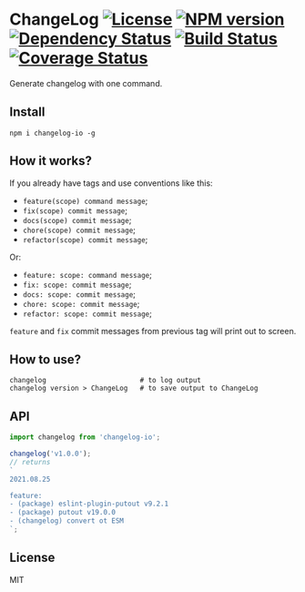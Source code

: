 # ChangeLog [![License][LicenseIMGURL]][LicenseURL] [![NPM version][NPMIMGURL]][NPMURL] [![Dependency Status][DependencyStatusIMGURL]][DependencyStatusURL] [![Build Status][BuildStatusIMGURL]][BuildStatusURL] [![Coverage Status][CoverageIMGURL]][CoverageURL]

[NPMIMGURL]: https://img.shields.io/npm/v/changelog-io.svg?style=flat
[DependencyStatusIMGURL]: https://img.shields.io/david/coderaiser/changelog-io.svg?style=flat
[BuildStatusURL]: https://github.com/coderaiser/changelog-io/actions?query=workflow%3A%22Node+CI%22 "Build Status"
[BuildStatusIMGURL]: https://github.com/coderaiser/changelog-io/workflows/Node%20CI/badge.svg
[LicenseIMGURL]: https://img.shields.io/badge/license-MIT-317BF9.svg?style=flat
[NPMURL]: https://npmjs.org/package/changelog-io "npm"
[DependencyStatusURL]: https://david-dm.org/coderaiser/changelog-io "Dependency Status"
[LicenseURL]: https://tldrlegal.com/license/mit-license "MIT License"
[CoverageURL]: https://coveralls.io/github/coderaiser/changelog-io?branch=master
[CoverageIMGURL]: https://coveralls.io/repos/coderaiser/changelog-io/badge.svg?branch=master&service=github

Generate changelog with one command.

## Install

```
npm i changelog-io -g
```

## How it works?

If you already have tags and use conventions like this:

- `feature(scope) command message`;
- `fix(scope) commit message`;
- `docs(scope) commit message`;
- `chore(scope) commit message`;
- `refactor(scope) commit message`;

Or:

- `feature: scope: command message`;
- `fix: scope: commit message`;
- `docs: scope: commit message`;
- `chore: scope: commit message`;
- `refactor: scope: commit message`;

`feature` and `fix` commit messages from previous tag will print out to screen.

## How to use?

```
changelog                       # to log output
changelog version > ChangeLog   # to save output to ChangeLog
```

## API

```js
import changelog from 'changelog-io';

changelog('v1.0.0');
// returns
`
2021.08.25

feature:
- (package) eslint-plugin-putout v9.2.1
- (package) putout v19.0.0
- (changelog) convert ot ESM
`;
```

## License

MIT
